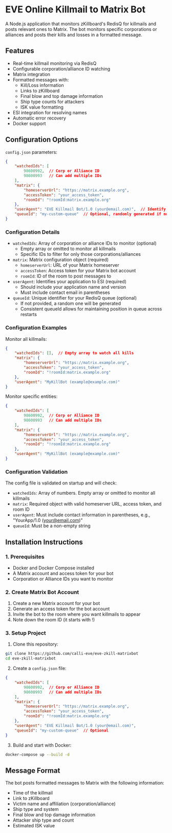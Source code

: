 # EVE Online Killmail to Matrix Bot

A Node.js application that monitors zKillboard's RedisQ for killmails and posts relevant ones to Matrix. The bot monitors specific corporations or alliances and posts their kills and losses in a formatted message.

## Features

- Real-time killmail monitoring via RedisQ
- Configurable corporation/alliance ID watching
- Matrix integration
- Formatted messages with:
  - Kill/Loss information
  - Links to zKillboard
  - Final blow and top damage information
  - Ship type counts for attackers
  - ISK value formatting
- ESI integration for resolving names
- Automatic error recovery
- Docker support

## Configuration Options

`config.json` parameters:
```json
{
    "watchedIds": [
        98600992,  // Corp or Alliance ID
        98600993   // Can add multiple IDs
    ],
    "matrix": {
        "homeserverUrl": "https://matrix.example.org",
        "accessToken": "your_access_token",
        "roomId": "!roomId:matrix.example.org"
    },
    "userAgent": "EVE Killmail Bot/1.0 (your@email.com)",  // Identify your app to ESI
    "queueId": "my-custom-queue"  // Optional, randomly generated if not provided
}
```

### Configuration Details

- `watchedIds`: Array of corporation or alliance IDs to monitor (optional)
  - Empty array or omitted to monitor all killmails
  - Specific IDs to filter for only those corporations/alliances
- `matrix`: Matrix configuration object (required)
  - `homeserverUrl`: URL of your Matrix homeserver
  - `accessToken`: Access token for your Matrix bot account
  - `roomId`: ID of the room to post messages to
- `userAgent`: Identifies your application to ESI (required)
  - Should include your application name and version
  - Must include contact email in parentheses
- `queueId`: Unique identifier for your RedisQ queue (optional)
  - If not provided, a random one will be generated
  - Consistent queueId allows for maintaining position in queue across restarts

### Configuration Examples

Monitor all killmails:
```json
{
    "watchedIds": [],  // Empty array to watch all kills
    "matrix": {
        "homeserverUrl": "https://matrix.example.org",
        "accessToken": "your_access_token",
        "roomId": "!roomId:matrix.example.org"
    },
    "userAgent": "MyKillBot (example@example.com)"
}
```

Monitor specific entities:
```json
{
    "watchedIds": [
        98600992,  // Corp or Alliance ID
        98600993   // Can add multiple IDs
    ],
    "matrix": {
        "homeserverUrl": "https://matrix.example.org",
        "accessToken": "your_access_token",
        "roomId": "!roomId:matrix.example.org"
    },
    "userAgent": "MyKillBot (example@example.com)"
}
```

### Configuration Validation
The config file is validated on startup and will check:
- `watchedIds`: Array of numbers. Empty array or omitted to monitor all killmails
- `matrix`: Required object with valid homeserver URL, access token, and room ID
- `userAgent`: Must include contact information in parentheses, e.g., "YourApp/1.0 (your@email.com)"
- `queueId`: Must be a non-empty string

## Installation Instructions

### 1. Prerequisites
- Docker and Docker Compose installed
- A Matrix account and access token for your bot
- Corporation or Alliance IDs you want to monitor

### 2. Create Matrix Bot Account
1. Create a new Matrix account for your bot
2. Generate an access token for the bot account
3. Invite the bot to the room where you want killmails to appear
4. Note down the room ID (it starts with !)

### 3. Setup Project
1. Clone this repository:
```bash
git clone https://github.com/calli-eve/eve-zkill-matrixbot
cd eve-zkill-matrixbot
```

2. Create a `config.json` file:
```json
{
    "watchedIds": [
        98600992,  // Corp or Alliance ID
        98600993   // Can add multiple IDs
    ],
    "matrix": {
        "homeserverUrl": "https://matrix.example.org",
        "accessToken": "your_access_token",
        "roomId": "!roomId:matrix.example.org"
    },
    "userAgent": "EVE Killmail Bot/1.0 (your@email.com)",
    "queueId": "my-custom-queue"  // Optional
}
```

3. Build and start with Docker:
```bash
docker-compose up --build -d
```

## Message Format
The bot posts formatted messages to Matrix with the following information:
- Time of the killmail
- Link to zKillboard
- Victim name and affiliation (corporation/alliance)
- Ship type and system
- Final blow and top damage information
- Attacker ship type and count
- Estimated ISK value


